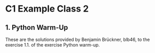# C1 Example Class 2
## 1. Python Warm-Up
These are the solutions provided by Benjamin Brückner, blb46, to the exercise 1.1. of the exercise Python warm-up.
